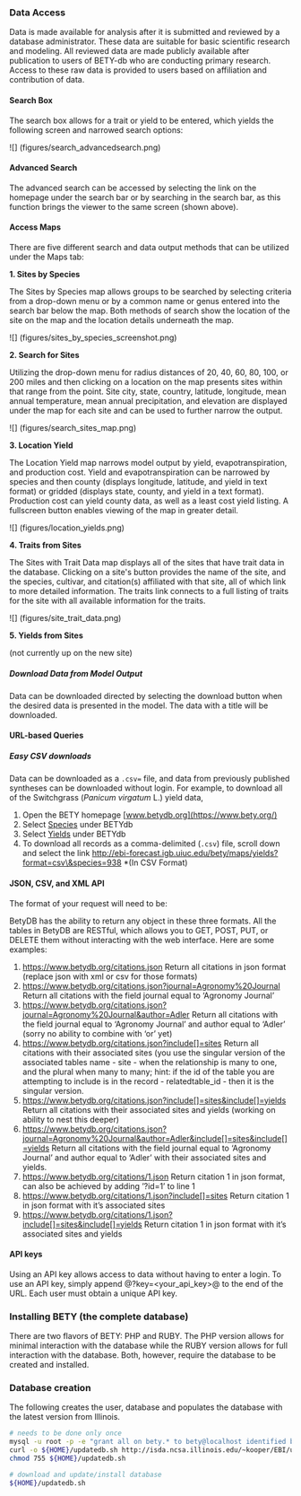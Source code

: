 <a id="Section 4.3"></a>  
### Data Access

Data is made available for analysis after it is submitted
and reviewed by a database administrator. These data are suitable for
basic scientific research and modeling. All reviewed data are made
publicly available after publication to users of BETY-db who are
conducting primary research. Access to these raw data is provided to
users based on affiliation and contribution of data.

#### Search Box

The search box allows for a trait or yield to be entered, which yields the following screen and narrowed search options:

![] (figures/search_advancedsearch.png)


#### Advanced Search

The advanced search can be accessed by selecting the link on the homepage under the search bar or by searching in the search bar, as this function brings the viewer to the same screen (shown above).  

#### Access Maps

There are five different search and data output methods that can be utilized under the Maps tab:

**1. Sites by Species**

The Sites by Species map allows groups to be searched by selecting criteria from a drop-down menu or by a common name or genus entered into the search bar below the map.  Both methods of search show the location of the site on the map and the location details underneath the map.

![] (figures/sites_by_species_screenshot.png)

**2. Search for Sites**

Utilizing the drop-down menu for radius distances of 20, 40, 60, 80, 100, or 200 miles and then clicking on a location on the map presents sites within that range from the point.  Site city, state, country, latitude, longitude, mean annual temperature, mean annual precipitation, and elevation are displayed under the map for each site and can be used to further narrow the output. 

![] (figures/search_sites_map.png)

**3. Location Yield**

The Location Yield map narrows model output by yield, evapotranspiration, and production cost.  Yield and evapotranspiration can be narrowed by species and then county (displays longitude, latitude, and yield in text format) or gridded (displays state, county, and yield in a text format).  Production cost can yield county data, as well as a least cost yield listing.  A fullscreen button enables viewing of the map in greater detail.     

![] (figures/location_yields.png)

**4. Traits from Sites**

The Sites with Trait Data map displays all of the sites that have trait data in the database.  Clicking on a site's button provides the name of the site, and the species, cultivar, and citation(s) affiliated with that site, all of which link to more detailed information.  The traits link connects to a full listing of traits for the site with all available information for the traits. 

![] (figures/site_trait_data.png)

**5. Yields from Sites**

(not currently up on the new site) 

##### Download Data from Model Output

Data can be downloaded directed by selecting the download button when the desired data is presented in the model.  The data with a title will be downloaded.  

#### URL-based Queries

##### Easy CSV downloads

Data can be downloaded as a `.csv=` file, and data from previously
published syntheses can be downloaded without login. For example, to
download all of the Switchgrass (*Panicum virgatum* L.) yield data,

1.  Open the BETY homepage [www.betydb.org](https://www.bety.org/)
2.  Select [Species](https://www.betydb.org/maps/species_details) under BETYdb
3.  Select [Yields](https://www.betydb.org/maps/yields?species=938) under BETYdb
4.  To download all records as a comma-delimited (`.csv`) file, scroll down and select the link
    <http://ebi-forecast.igb.uiuc.edu/bety/maps/yields?format=csv\&species=938> *(In CSV Format)

#### JSON, CSV, and XML API 

The format of your request will need to be:

BetyDB has the ability to return any object in these three formats. All
the tables in BetyDB are RESTful, which allows you to GET, POST, PUT, or
DELETE them without interacting with the web interface. Here are some
examples:

1. https://www.betydb.org/citations.json 
    Return all citations in json format (replace json with xml or csv for those formats)
2. https://www.betydb.org/citations.json?journal=Agronomy%20Journal 
    Return all citations with the field journal equal to ‘Agronomy Journal’ 
3.  https://www.betydb.org/citations.json?journal=Agronomy%20Journal&author=Adler 
    Return all citations with the field journal equal to ‘Agronomy Journal’ and author equal to ‘Adler’ (sorry no ability to combine with ‘or’ yet) 
4.  https://www.betydb.org/citations.json?include[]=sites 
    Return all citations with their associated sites (you use the singular version of the associated tables name - site - when the relationship is many to one, and the plural when many to many; hint: if the id of the table you are attempting to include is in the record - relatedtable_id - then it is the singular version. 
5.  https://www.betydb.org/citations.json?include[]=sites&include[]=yields 
    Return all citations with their associated sites and yields (working on ability to nest this deeper)
6.  https://www.betydb.org/citations.json?journal=Agronomy%20Journal&author=Adler&include[]=sites&include[]=yields 
    Return all citations with the field journal equal to ‘Agronomy Journal’ and author equal to ‘Adler’ with their associated sites and yields.
7.  https://www.betydb.org/citations/1.json 
    Return citation 1 in json format, can also be achieved by adding ’?id=1’ to line 1
8.  https://www.betydb.org/citations/1.json?include[]=sites 
    Return citation 1 in json format with it’s associated sites
9.  https://www.betydb.org/citations/1.json?include[]=sites&include[]=yields 
    Return citation 1 in json format with it’s associated sites and yields

#### API keys

Using an API key allows access to data without having to enter a login. To use an API key, simply append @?key=<your_api_key>@ to the end of the URL. Each user must obtain a unique API key. 


### Installing BETY (the complete database)

There are two flavors of BETY: PHP and RUBY. The PHP version allows for minimal interaction with the database while the RUBY version allows for full interaction with the database. Both, however, require the database to be created and installed.

### Database creation

The following creates the user, database and populates the database with the latest version from Illinois.

```bash
# needs to be done only once
mysql -u root -p -e "grant all on bety.* to bety@localhost identified by 'bety';"
curl -o ${HOME}/updatedb.sh http://isda.ncsa.illinois.edu/~kooper/EBI/updatedb.sh
chmod 755 ${HOME}/updatedb.sh

# download and update/install database
${HOME}/updatedb.sh
```
